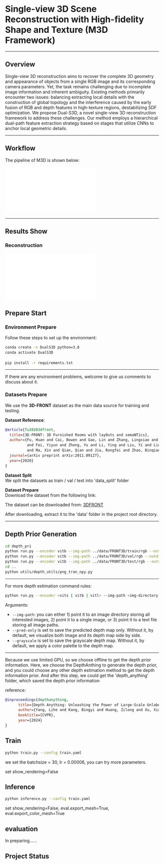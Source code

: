 # Single-view 3D Scene Reconstruction with High-fidelity Shape and Texture (M3D Framework)

---
## Overview

Single-view 3D reconstruction aims to recover the complete 3D geometry and appearance of objects from a single RGB image and its corresponding camera parameters. Yet, the task remains challenging due to incomplete image information and inherent ambiguity. Existing methods primarily encounter two issues: balancing extracting local details with the construction of global topology and the interference caused by the early fusion of RGB and depth features in high-texture regions, destabilizing SDF optimization. We propose Dual-S3D, a novel single-view 3D reconstruction framework to address these challenges. Our method employs a hierarchical dual-path feature extraction strategy based on stages that utilize CNNs to anchor local geometric details.

---
## Workflow
The pipeline of M3D is shown below:

![Dual-S3D Reconstruction Process](readme/process.pdf)

---

## Results Show

### Reconstruction

![Dual-S3D Geometry Compare Results](readme/results.pdf)


## Prepare Start
### Environment Prepare
Follow these steps to set up the environment:

```bash
conda create -n DualS3D python=3.8 
conda activate DualS3D

pip install -r requirements.txt
```
---
If there are any environment problems, welcome to give us comments to discuss about it.

### Datasets Prepare

We use the **3D-FRONT** dataset as the main data source for training and testing.

**Dataset Reference**:
```bibtex
@article{fu20203dfront,
  title={3D-FRONT: 3D Furnished Rooms with layOuts and semaNTics},
  author={Fu, Huan and Cai, Bowen and Gao, Lin and Zhang, Lingxiao and Li, Cao and Zeng, Qixun and Sun, Chengyue 
          and Fei, Yiyun and Zheng, Yu and Li, Ying and Liu, Yi and Liu, Peng and Ma, Lin and Weng, Le and Hu, Xiaohang
          and Ma, Xin and Qian, Qian and Jia, Rongfei and Zhao, Binqiang and Zhang, Hao},
  journal={arXiv preprint arXiv:2011.09127},
  year={2020}
}
```
**Dataset Split**  
We split the datasets as train / val / test into 'data_split' folder


**Dataset Prepare**  
Download the dataset from the following link:

The dataset can be downloaded from: [3DFRONT](https://drive.google.com/file/d/1j0n4J7XBqK1np5v7sxZGKBhqMg6qTG4Y/view)

After downloading, extract it to the 'data' folder in the project root directory.

---
## Depth Prior Generation

```bash
cd depth_pri
python run.py --encoder vitb --img-path ../data/FRONT3D/train/rgb --outdir ../depth_anything_png  --pred-only  --grayscale
python run.py --encoder vitb --img-path ../data/FRONT3D/val/rgb --outdir ../depth_anything_png  --pred-only  --grayscale
python run.py --encoder vitb --img-path ../data/FRONT3D/test/rgb --outdir ../depth_anything_png  --pred-only  --grayscale
cd ..
python utils/depth_utils/png_tran_npy.py
```
---
For more depth estimation command rules:
```bash
python run.py --encoder <vits | vitb | vitl> --img-path <img-directory | single-img | txt-file> --outdir <outdir> [--pred-only] [--grayscale]
```
Arguments:
- ``--img-path``: you can either 1) point it to an image directory storing all interested images, 2) point it to a single image, or 3) point it to a text file storing all image paths.
- ``--pred-only`` is set to save the predicted depth map only. Without it, by default, we visualize both image and its depth map side by side.
- ``--grayscale`` is set to save the grayscale depth map. Without it, by default, we apply a color palette to the depth map.
---
Because we use limited GPU, so we choose offline to get the depth prior information.
Here, we choose the DepthAnthing to generate the depth prior, and you could choose any other depth estimation method to get the depth information prior.
And after this step, we could get the 'depth_anything' folder, which saved the depth prior information

reference:
```bibtex
@inproceedings{depthanything,
      title={Depth Anything: Unleashing the Power of Large-Scale Unlabeled Data}, 
      author={Yang, Lihe and Kang, Bingyi and Huang, Zilong and Xu, Xiaogang and Feng, Jiashi and Zhao, Hengshuang},
      booktitle={CVPR},
      year={2024}
}
```

## Train
```bash
python train.py --config train.yaml
```
we set the batchsize = 30, lr = 0.00006, you can try more parameters.

set show_rendering=False

## Inference
```bash
python inference.py --config train.yaml
```

set show_rendering=False, eval.export_mesh=True, eval.export_color_mesh=True


## evaluation
In preparing......


## Project Status
